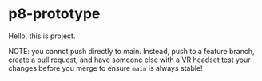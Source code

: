 # p8-prototype
Hello, this is project.

NOTE: you cannot push directly to main. Instead, push to a feature branch, create a pull request, and have someone else with a VR headset test your changes before you merge to ensure `main` is always stable!
